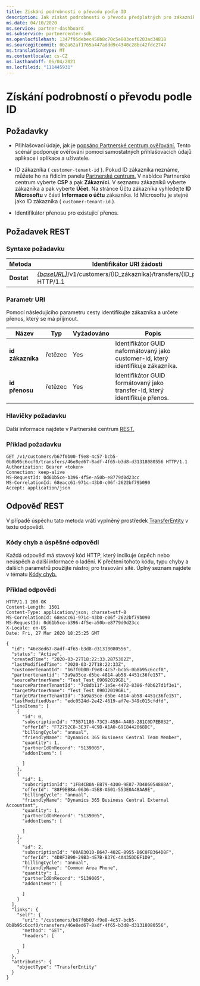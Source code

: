 ```yaml
---
title: Získání podrobností o převodu podle ID
description: Jak získat podrobnosti o převodu předplatných pro zákazníka
ms.date: 04/10/2020
ms.service: partner-dashboard
ms.subservice: partnercenter-sdk
ms.openlocfilehash: 1347f95debec458b8c70c5e803cef6203ad34818
ms.sourcegitcommit: 0b2a62af1765a447addd9c4340c28bc42fdc2747
ms.translationtype: MT
ms.contentlocale: cs-CZ
ms.lasthandoff: 06/04/2021
ms.locfileid: "111445931"
---
```

# <a name="get-transfer-details-by-id"></a>Získání podrobností o převodu podle ID

## <a name="prerequisites"></a>Požadavky

- Přihlašovací údaje, jak je [popsáno Partnerské centrum ověřování.](partner-center-authentication.md) Tento scénář podporuje ověřování pomocí samostatných přihlašovacích údajů aplikace i aplikace a uživatele.

- ID zákazníka ( `customer-tenant-id` ). Pokud ID zákazníka neznáme, můžete ho na řídicím panelu [Partnerské centrum.](https://partner.microsoft.com/dashboard) V nabídce Partnerské centrum vyberte **CSP** a pak **Zákazníci.** V seznamu zákazníků vyberte zákazníka a pak vyberte **Účet.** Na stránce Účtu zákazníka vyhledejte **ID Microsoftu** v části **Informace o účtu** zákazníka. Id Microsoftu je stejné jako ID zákazníka ( `customer-tenant-id` ).

- Identifikátor přenosu pro existující přenos.

## <a name="rest-request"></a>Požadavek REST

### <a name="request-syntax"></a>Syntaxe požadavku

| Metoda   | Identifikátor URI žádosti                                                                                                 |
|----------|-------------------------------------------------------------------------------------------------------------|
| **Dostat** | [*{baseURL}*](partner-center-rest-urls.md)/v1/customers/{ID_zákazníka}/transfers/{ID_přenosu} HTTP/1.1                    |

### <a name="uri-parameter"></a>Parametr URI

Pomocí následujícího parametru cesty identifikujte zákazníka a určete přenos, který se má přijmout.

| Název            | Typ     | Vyžadováno | Popis                                                            |
|-----------------|----------|----------|------------------------------------------------------------------------|
| **id zákazníka** | řetězec   | Yes      | Identifikátor GUID naformátovaný jako customer-id, který identifikuje zákazníka.             |
| **id přenosu** | řetězec   | Yes      | Identifikátor GUID formátovaný jako transfer-id, který identifikuje přenos.             |

### <a name="request-headers"></a>Hlavičky požadavku

Další informace najdete v Partnerské centrum [REST.](headers.md)

### <a name="request-example"></a>Příklad požadavku

```http
GET /v1/customers/b67f0b00-f9e8-4c57-bcb5-0b8b95c6ccf0/transfers/46e8ed67-8adf-4f65-b3d8-d31318080556 HTTP/1.1
Authorization: Bearer <token>
Connection: keep-alive
MS-RequestId: 0d61b5ce-b396-4f5e-a50b-e8779d0d23cc
MS-CorrelationId: 68eacc61-971c-43b0-c06f-2622bf79b090
Accept: application/json
```

## <a name="rest-response"></a>Odpověď REST

V případě úspěchu tato metoda vrátí vyplněný prostředek [TransferEntity](transfer-entity-resources.md) v textu odpovědi.

### <a name="response-success-and-error-codes"></a>Kódy chyb a úspěšné odpovědi

Každá odpověď má stavový kód HTTP, který indikuje úspěch nebo neúspěch a další informace o ladění. K přečtení tohoto kódu, typu chyby a dalších parametrů použijte nástroj pro trasování sítě. Úplný seznam najdete v tématu [Kódy chyb.](error-codes.md)

### <a name="response-example"></a>Příklad odpovědi

```http
HTTP/1.1 200 OK
Content-Length: 1501
Content-Type: application/json; charset=utf-8
MS-CorrelationId: 68eacc61-971c-43b0-c06f-2622bf79b090
MS-RequestId: 0d61b5ce-b396-4f5e-a50b-e8779d0d23cc
X-Locale: en-US
Date: Fri, 27 Mar 2020 18:25:25 GMT

{
  "id": "46e8ed67-8adf-4f65-b3d8-d31318080556",
  "status": "Active",
  "createdTime": "2020-03-27T18:22:33.2875302Z",
  "lastModifiedTime": "2020-03-27T18:22:33Z",
  "customerTenantId": "b67f0b00-f9e8-4c57-bcb5-0b8b95c6ccf0",
  "partnertenantid": "3a9a35ce-d5be-4814-ab58-4451c36fe157",
  "sourcePartnerName": "Test_Test_09092019GBL",
  "sourcePartnerTenantId": "7c8db11f-1e5e-4472-8386-f0b627d1f3e1",
  "targetPartnerName": "Test_Test_09032019GBL",
  "targetPartnerTenantId": "3a9a35ce-d5be-4814-ab58-4451c36fe157",
  "lastModifiedUser": "edc0524d-2e42-4619-af7e-349c015cfdfd",
  "lineItems": [
    {
      "id": 0,
      "subscriptionId": "75B71186-73C3-45B4-A403-281C0D7EB032",
      "offerId": "F72752C8-3E37-4C9B-A1A0-69E8442068DC",
      "billingCycle": "annual",
      "friendlyName": "Dynamics 365 Business Central Team Member",
      "quantity": 1,
      "partnerIdOnRecord": "5139005",
      "addonItems": [

      ]
    },
    {
      "id": 1,
      "subscriptionId": "1FB4CB0A-EB79-4300-9E87-7D486054888A",
      "offerId": "88F9EB8A-0636-45E8-A601-553E0A48AA9E",
      "billingCycle": "annual",
      "friendlyName": "Dynamics 365 Business Central External Accountant",
      "quantity": 1,
      "partnerIdOnRecord": "5139005",
      "addonItems": [

      ]
    },
    {
      "id": 2,
      "subscriptionId": "08AB3010-B647-402E-8955-B6C0FB364D8F",
      "offerId": "4D8F3B90-29B3-4E7B-B37C-4A435DDEF1D9",
      "billingCycle": "annual",
      "friendlyName": "Common Area Phone",
      "quantity": 1,
      "partnerIdOnRecord": "5139005",
      "addonItems": [

      ]
    }
  ],
  "links": {
    "self": {
      "uri": "/customers/b67f0b00-f9e8-4c57-bcb5-0b8b95c6ccf0/transfers/46e8ed67-8adf-4f65-b3d8-d31318080556",
      "method": "GET",
      "headers": [

      ]
    }
  },
  "attributes": {
    "objectType": "TransferEntity"
  }
}

```
